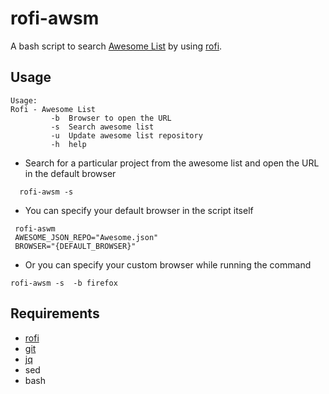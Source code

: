 # rofi-awsm

A bash script to search [Awesome List](https://github.com/sindresorhus/awesome)
 by using [rofi](https://github.com/DaveDavenport/rofi).

## Usage

```
Usage:
Rofi - Awesome List
         -b  Browser to open the URL
         -s  Search awesome list
         -u  Update awesome list repository
         -h  help

```

* Search for a particular project from the awesome list and open the URL in the
    default browser

```
  rofi-awsm -s
```

* You can specify your default browser in the script itself

```
 rofi-aswm
 AWESOME_JSON_REPO="Awesome.json"
 BROWSER="{DEFAULT_BROWSER}"
```

* Or you can specify your custom browser while running the command

```
rofi-awsm -s  -b firefox
```


## Requirements

* [rofi](https://github.com/DaveDavenport/rofi)
* [git](https://git-scm.com/)
* [jq](https://github.com/stedolan/jq)
* sed
* bash
